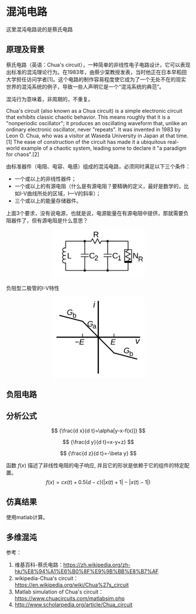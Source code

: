 # 混沌电路

这里混沌电路说的是蔡氏电路

## 原理及背景

蔡氏电路（英语：Chua's circuit），一种简单的非线性电子电路设计，它可以表现出标准的混沌理论行为。在1983年，由蔡少棠教授发表，当时他正在日本早稻田大学担任访问学者[1]。这个电路的制作容易程度使它成为了一个无处不在的现实世界的混沌系统的例子，导致一些人声明它是一个“混沌系统的典范”。

混沌行为意味着，非周期的，不重复。

Chua's circuit (also known as a Chua circuit) is a simple electronic circuit that exhibits classic chaotic behavior. This means roughly that it is a "nonperiodic oscillator"; it produces an oscillating waveform that, unlike an ordinary electronic oscillator, never "repeats". It was invented in 1983 by Leon O. Chua, who was a visitor at Waseda University in Japan at that time.[1] The ease of construction of the circuit has made it a ubiquitous real-world example of a chaotic system, leading some to declare it "a paradigm for chaos".[2]

由标准器件（电阻、电容、电感）组成的混沌电路，必须同时满足以下三个条件：

- 一个或以上的非线性器件；
- 一个或以上的有源电阻（什么是有源电阻？要精确的定义，最好是数学的，比如I-V曲线所处的区域，I—V的斜率）；
- 三个或以上的能量存储器件。

上面3个要求，没有说电源，也就是说，电源能量在有源电阻中提供，那就需要负阻器件了，但有源电阻是什么意思？

<div  align="center">
<img src="./混沌电路/Chua's_circuit_with_Chua_diode.png" width = "50%" height = "50%" alt="图片" align=center />
</div>

负阻型二极管的I-V特性

<div  align="center">
<img src="./混沌电路/Chua_diode_characteristic_curve.png" width = "50%" height = "50%" alt="图片" align=center />
</div>

## 负阻电路

## 分析公式

$$
{\frac{d x}{d t}=\alpha[y-x-f(x)]}
$$

$$
{\frac{d y}{d t}=x-y+z}
$$

$$
{\frac{d z}{d t}=-\beta y}
$$

函数 $f(x)$ 描述了非线性电阻的电子响应, 并且它的形状是依赖于它的组件的特定配置。
$$
{f(x)=c x(t) + 0.5(d-c)(|x(t)+1|-|x(t)-1|)}
$$

## 仿真结果

使用matlab计算。

## 多维混沌

参考：

1. 维基百科-蔡氏电路：<https://zh.wikipedia.org/zh-hk/%E8%94%A1%E6%B0%8F%E9%9B%BB%E8%B7%AF>
2. wikipedia-Chua's circuit：<https://en.wikipedia.org/wiki/Chua%27s_circuit>
3. Matlab simulation of Chua's circuit：<https://www.chuacircuits.com/matlabsim.php>
4. <http://www.scholarpedia.org/article/Chua_circuit>
